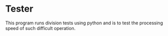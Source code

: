 # Tester
This program runs division tests using python and is to test the processing speed of such difficult operation.
